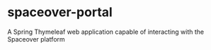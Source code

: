 # spaceover-portal
A Spring Thymeleaf web application capable of interacting with the Spaceover platform
